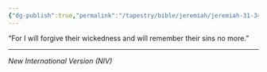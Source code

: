 ```yaml
---
{"dg-publish":true,"permalink":"/tapestry/bible/jeremiah/jeremiah-31-34c/","title":"Jeremiah 31:34c","hide":true,"tags":["bible-verse","bible-verse"],"dgHomeLink":true,"dgShowLocalGraph":true,"dgEnableSearch":true}
---
```



“For I will forgive their wickedness and will remember their sins no more.”


---
*New International Version (NIV)*